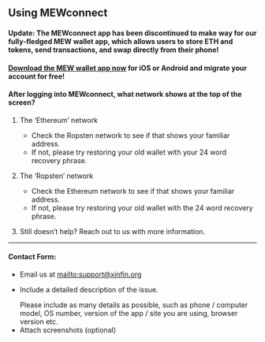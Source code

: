 ## Using MEWconnect

#### Update: The MEWconnect app has been discontinued to make way for our fully-fledged MEW wallet app, which allows users to store ETH and tokens, send transactions, and swap directly from their phone!

#### <a href="https://mewwallet.myetherwallet.com">Download the MEW wallet app now</a> for iOS or Android and migrate your account for free!

#### After logging into MEWconnect, what network shows at the top of the screen?

1. The ‘Ethereum’ network

   * Check the Ropsten network to see if that shows your familiar address.
   * If not, please try restoring your old wallet with your 24 word recovery phrase.

2. The ‘Ropsten’ network

   * Check the Ethereum network to see if that shows your familiar address.
   * If not, please try restoring your old wallet with the 24 word recovery phrase.

3. Still doesn’t help? Reach out to us with more information.

***

#### Contact Form:

* Email us at <mailto:support@xinfin.org>
* <p>Include a detailed description of the issue.</p>
  <note>Please include as many details as possible, such as phone / computer model, OS number, version of the app / site you are using, browser version etc.</note>
* Attach screenshots (optional)
